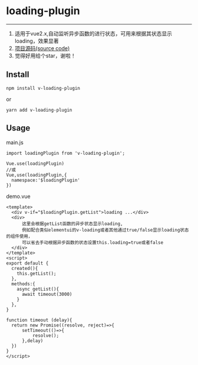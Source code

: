 ﻿# loading-plugin
---
1. 适用于vue2.x,自动监听异步函数的进行状态，可用来根据其状态显示loading，效果显著
2. [项目源码(source code)](https://github.com/Fuphoenixes/v-loading-plugin)
3. 觉得好用给个star，谢啦！


## Install

```
npm install v-loading-plugin
```
or
```
yarn add v-loading-plugin
```


## Usage

main.js
```
import loadingPlugin from 'v-loading-plugin';

Vue.use(loadingPlugin)
//或
Vue,use(loadingPlugin,{
  namespace:'$loadingPlugin'
})

```
demo.vue
```
<template>
  <div v-if="$loadingPlugin.getList">loading ...</div> 
  <div>
      这里会根据getList函数的异步状态显示loading,
      例如配合类似elementui的v-loading或者其他通过true/false显示loading状态的组件使用，
      可以省去手动根据异步函数的状态设置this.loading=true或者false
  </div>   
</template>
<script>
export default {
  created(){
    this.getList();
  },
  methods:{
    async getList(){
      await timeout(3000)
    }
  },
}

function timeout (delay){
  return new Promise((resolve, reject)=>{
      setTimeout(()=>{
          resolve();
      },delay)
  })
}
</script>   
```